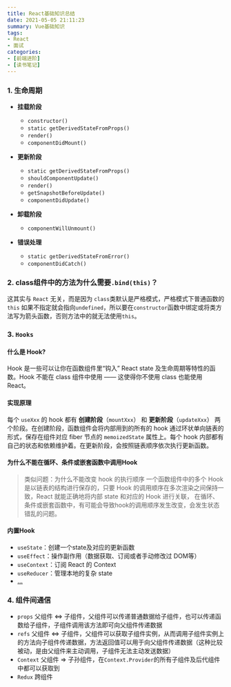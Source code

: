 ```yaml
---
title: React基础知识总结
date: 2021-05-05 21:11:23
summary: Vue基础知识
tags:
- React
- 面试
categories:
- [前端进阶]
- [读书笔记]
---
```

### 1. 生命周期
- **挂载阶段**
  - `constructor()`
  - `static getDerivedStateFromProps()`
  - `render()`
  - `componentDidMount()`

- **更新阶段**
  - `static getDerivedStateFromProps()`
  - `shouldComponentUpdate()`
  - `render()`
  - `getSnapshotBeforeUpdate()`
  - `componentDidUpdate()`

- **卸载阶段**
  - `componentWillUnmount()`

- **错误处理**
  - `static getDerivedStateFromError()`
  - `componentDidCatch()`

### 2. class组件中的方法为什么需要`.bind(this)`？
这其实与 `React` 无关，而是因为 `class`类默认是严格模式，严格模式下普通函数的 `this` 如果不指定就会指向`undefined`，所以要在`constructor`函数中绑定或将类方法写为箭头函数，否则方法中的就无法使用`this`。

### 3. `Hooks`
#### 什么是 Hook?
Hook 是一些可以让你在函数组件里“钩入” React state 及生命周期等特性的函数。Hook 不能在 class 组件中使用 —— 这使得你不使用 class 也能使用 React。

#### 实现原理
每个 `useXxx` 的 hook 都有 **创建阶段**（`mountXxx`） 和 **更新阶段**（`updateXxx`） 两个阶段。在创建阶段，函数组件会将内部用到的所有的 hook 通过环状单向链表的形式，保存在组件对应 fiber 节点的 `memoizedState` 属性上。每个 hook 内部都有自己的状态和依赖维护着。在更新阶段，会按照链表顺序依次执行更新函数。

#### 为什么不能在循环、条件或嵌套函数中调用Hook
> 类似问题：为什么不能改变 hook 的执行顺序
一个函数组件中的多个 Hook 是以链表的结构进行保存的，只要 Hook 的调用顺序在多次渲染之间保持一致，React 就能正确地将内部 state 和对应的 Hook 进行关联， 在循环、条件或嵌套函数中，有可能会导致hook的调用顺序发生改变，会发生状态错乱的问题。

#### 内置Hook
- `useState`：创建一个state及对应的更新函数
- `useEffect`：操作副作用（数据获取、订阅或者手动修改过 DOM等）
- `useContext`：订阅 React 的 Context
- `useReducer`：管理本地的复杂 state
- [...](https://react.docschina.org/docs/hooks-reference.html)

### 4. 组件间通信
- `props` 父组件 <=> 子组件，父组件可以传递普通数据给子组件，也可以传递函数给子组件，子组件调用该方法即可向父组件传递数据
- `refs` 父组件 <=> 子组件，父组件可以获取子组件实例，从而调用子组件实例上的方法向子组件传递数据，方法返回值可以用于向父组件传递数据（这种比较被动，是由父组件来主动调用，子组件无法主动发送数据）
- `Context` 父组件 => 子孙组件，在`Context.Provider`的所有子组件及后代组件中都可以获取到
- `Redux` 跨组件